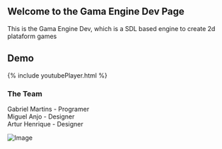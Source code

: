 ## Welcome to the Gama Engine Dev Page

This is the Gama Engine Dev, which is a SDL based engine to create 2d plataform games  

## Demo
{% include youtubePlayer.html %}

### The Team

Gabriel Martins - Programer  
Miguel Anjo - Designer  
Artur Henrique - Designer  

![Image](https://i.imgur.com/8GVXJ0c.png)
